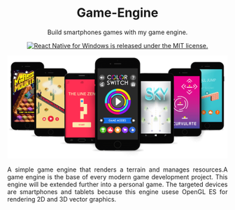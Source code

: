 <h1 align="center"> Game-Engine </h1>
<p align="center">
  Build smartphones games with my game engine.
</p>

<p align="center">
  <a href="https://github.com/RusuGabriel/Game-Engine/blob/master/LICENSE">
    <img src="https://img.shields.io/badge/license-MIT-blue.svg" alt="React Native for Windows is released under the MIT license." />
  </a>
</p>

<p align="center">
  <img src="https://github.com/RusuGabriel/Game-Engine/blob/master/Resources/games.png">
</p>


<p align="justify">A simple game engine that renders a terrain and manages resources.A game engine is the base of every modern game development project. This engine will be extended further into a personal game. The targeted devices are smartphones and tablets because this engine usese OpenGL ES for rendering 2D and 3D vector graphics.</p>
